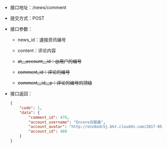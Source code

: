 * 接口地址：/news/comment

* 提交方式：POST

* 接口参数：

  * news\_id：速报资讯编号

  * content：评论内容

  * ~~at\_\_account\_\_id：@用户的编号~~

  * ~~comment\_id：评论的编号~~

  * ~~comment\_\_id\_\_p：评论的编号的顶级~~

* 接口返回：

  ```json
  {
      "code": 1,
      "data": {
          "comment_id": 476,
          "account_username": "Encore日娱酱",
          "account_avatar": "http://onz6odc5j.bkt.clouddn.com/2017-05-11-13-47-47518?imageView2/2/w/100",
          "account_id": 488
      }
  }
  ```



